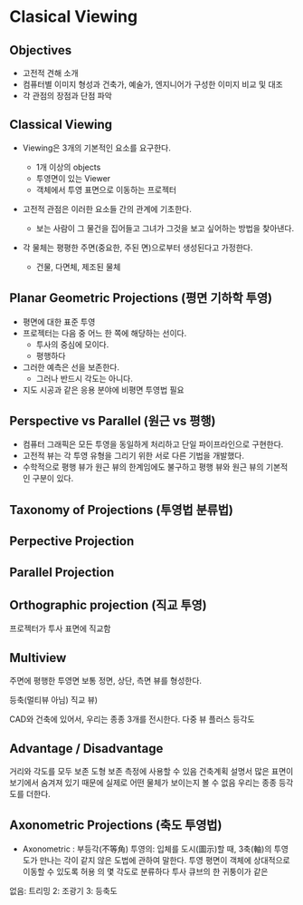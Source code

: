 # Clasical Viewing

## Objectives
* 고전적 견해 소개
* 컴퓨터별 이미지 형성과 건축가, 예술가, 엔지니어가 구성한 이미지 비교 및 대조
* 각 관점의 장점과 단점 파악

## Classical Viewing
* Viewing은 3개의 기본적인 요소를 요구한다.
  - 1개 이상의 objects
  - 투영면이 있는 Viewer
  - 객체에서 투영 표면으로 이동하는 프로젝터
  
* 고전적 관점은 이러한 요소들 간의 관계에 기초한다.
  - 보는 사람이 그 물건을 집어들고 그녀가 그것을 보고 싶어하는 방법을 찾아낸다.

* 각 물체는 평평한 주면(중요한, 주된 면)으로부터 생성된다고 가정한다.
  - 건물, 다면체, 제조된 물체
  
## Planar Geometric Projections (평면 기하학 투영)
* 평면에 대한 표준 투영
* 프로젝터는 다음 중 어느 한 쪽에 해당하는 선이다.
  - 투사의 중심에 모이다.
  - 평행하다
* 그러한 예측은 선을 보존한다.
  - 그러나 반드시 각도는 아니다.
* 지도 시공과 같은 응용 분야에 비평면 투영법 필요

## Perspective vs Parallel (원근 vs 평행)
* 컴퓨터 그래픽은 모든 투영을 동일하게 처리하고 단일 파이프라인으로 구현한다.
* 고전적 뷰는 각 투영 유형을 그리기 위한 서로 다른 기법을 개발했다.
* 수학적으로 평행 뷰가 원근 뷰의 한계임에도 불구하고 평행 뷰와 원근 뷰의 기본적인 구분이 있다.

## Taxonomy of Projections (투영법 분류법)

## Perpective Projection
## Parallel Projection
## Orthographic projection (직교 투영)
프로젝터가 투사 표면에 직교함

## Multiview
주면에 평행한 투영면
보통 정면, 상단, 측면 뷰를 형성한다.

등축(멀티뷰 아님)
직교 뷰)

CAD와 건축에 있어서, 
우리는 종종 3개를 전시한다. 
다중 뷰 플러스 등각도

## Advantage / Disadvantage
거리와 각도를 모두 보존
도형 보존
측정에 사용할 수 있음
건축계획
설명서
많은 표면이 보기에서 숨겨져 있기 때문에 실제로 어떤 물체가 보이는지 볼 수 없음
우리는 종종 등각도를 더한다.

## Axonometric Projections (축도 투영법)
* Axonometric : 부등각(不等角) 투영의: 입체를 도시(圖示)할 때, 3축(軸)의 투영도가 만나는 각이 같지 않은 도법에 관하여 말한다.
투영 평면이 객체에 상대적으로 이동할 수 있도록 허용
의 몇 각도로 분류하다
투사 큐브의 한 귀퉁이가 
같은

없음: 트리밍
2: 조광기
3: 등축도
